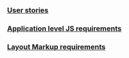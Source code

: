 ### [User stories](requirements/user-stories)
### [Application level JS requirements](requirements/app-level)
### [Layout Markup requirements](requirements/layout-markup)
